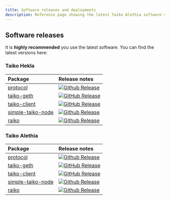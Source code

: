 ```yaml
---
title: Software releases and deployments
description: Reference page showing the latest Taiko Alethia software versions and deployments.
---
```


## Software releases

It is **highly recommended** you use the latest software. You can find the latest versions here:

### Taiko Hekla

| Package                                                                                | Release notes                                                                                                                                                                                                                 |
| :------------------------------------------------------------------------------------- | :---------------------------------------------------------------------------------------------------------------------------------------------------------------------------------------------------------------------------- |
| [protocol](https://github.com/taikoxyz/taiko-mono/tree/main/packages/protocol)         | [![Github Release](https://img.shields.io/github/v/release/taikoxyz/taiko-mono?include_prereleases&filter=taiko-alethia-protocol*&label=)](https://github.com/taikoxyz/taiko-mono/blob/main/packages/protocol/CHANGELOG.md)   |
| [taiko-geth](https://github.com/taikoxyz/taiko-geth)                                   | [![GitHub Release](https://img.shields.io/github/v/release/taikoxyz/taiko-geth?include_prereleases&label=)](https://github.com/taikoxyz/taiko-geth/blob/taiko/CHANGELOG.md)                                                   |
| [taiko-client](https://github.com/taikoxyz/taiko-mono/tree/main/packages/taiko-client) | [![GitHub Release](https://img.shields.io/github/v/release/taikoxyz/taiko-mono?include_prereleases&filter=taiko-alethia-client*&label=)](https://github.com/taikoxyz/taiko-mono/blob/main/packages/taiko-client/CHANGELOG.md) |
| [simple-taiko-node](https://github.com/taikoxyz/simple-taiko-node/tree/main)           | [![Github Release](https://img.shields.io/github/v/release/taikoxyz/simple-taiko-node?include_prereleases&label=)](https://github.com/taikoxyz/simple-taiko-node/blob/main/CHANGELOG.md)                                      |
| [raiko](https://github.com/taikoxyz/raiko/tree/main)                                   | [![Github Release](https://img.shields.io/github/v/release/taikoxyz/raiko?label=)](https://github.com/taikoxyz/raiko/blob/main/CHANGELOG.md)                                                                                  |

### Taiko Alethia

| Package                                                                                | Release notes                                                                                                                                                                                             |
| :------------------------------------------------------------------------------------- | :-------------------------------------------------------------------------------------------------------------------------------------------------------------------------------------------------------- |
| [protocol](https://github.com/taikoxyz/taiko-mono/tree/main/packages/protocol)         | [![Github Release](https://img.shields.io/github/v/release/taikoxyz/taiko-mono?filter=taiko-alethia-protocol*&label=)](https://github.com/taikoxyz/taiko-mono/blob/main/packages/protocol/CHANGELOG.md)   |
| [taiko-geth](https://github.com/taikoxyz/taiko-geth)                                   | [![GitHub Release](https://img.shields.io/github/v/release/taikoxyz/taiko-geth?label=)](https://github.com/taikoxyz/taiko-geth/blob/taiko/CHANGELOG.md)                                                   |
| [taiko-client](https://github.com/taikoxyz/taiko-mono/tree/main/packages/taiko-client) | [![GitHub Release](https://img.shields.io/github/v/release/taikoxyz/taiko-mono?filter=taiko-alethia-client*&label=)](https://github.com/taikoxyz/taiko-mono/blob/main/packages/taiko-client/CHANGELOG.md) |
| [simple-taiko-node](https://github.com/taikoxyz/simple-taiko-node/tree/main)           | [![Github Release](https://img.shields.io/github/v/release/taikoxyz/simple-taiko-node?include_prereleases&label=)](https://github.com/taikoxyz/simple-taiko-node/blob/main/CHANGELOG.md)                  |
| [raiko](https://github.com/taikoxyz/raiko/tree/main)                                   | [![Github Release](https://img.shields.io/github/v/release/taikoxyz/raiko?label=)](https://github.com/taikoxyz/raiko/blob/main/CHANGELOG.md)                                                              |
